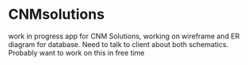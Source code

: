 # CNMsolutions

work in progress app for CNM Solutions, working on wireframe and ER diagram for database. Need to talk to client about both schematics.
Probably want to work on this in free time

